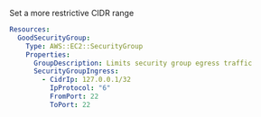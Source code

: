 
Set a more restrictive CIDR range

```yaml
Resources:
  GoodSecurityGroup:
    Type: AWS::EC2::SecurityGroup
    Properties:
      GroupDescription: Limits security group egress traffic
      SecurityGroupIngress:
        - CidrIp: 127.0.0.1/32
          IpProtocol: "6"
          FromPort: 22
          ToPort: 22
```


